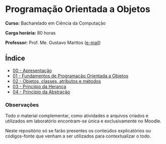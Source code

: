 # Programação Orientada a Objetos

**Curso:** Bacharelado em Ciência da Computação

**Carga horária:** 80 horas

**Professor:** Prof. Me. Gustavo Marttos ([e-mail](mailto:gustavomarttos@unimar.br))

## Índice

- [00 - Apresentação](docs/00-apresentacao.md)
- [01 - Fundamentos de Programação Orientada a Objetos](docs/01-fundamentos.md)
- [02 - Objetos, classes, atributos e métodos](docs/02-objetos.md)
- [03 - Princípio da Herança](docs/03-heranca.md)
- [04 - Princípio da Abstração](docs/04-abstracao.md)

### Observações

Todo o material complementar, como atividades e arquivos criados e utilizados em laboratório encontram-se única e
exclusivamente no Moodle.

Neste repositório só se farão presentes os conteúdos explicatórios ou códigos-fonte que venham a ser utilizados para
contextualizar o todo.
